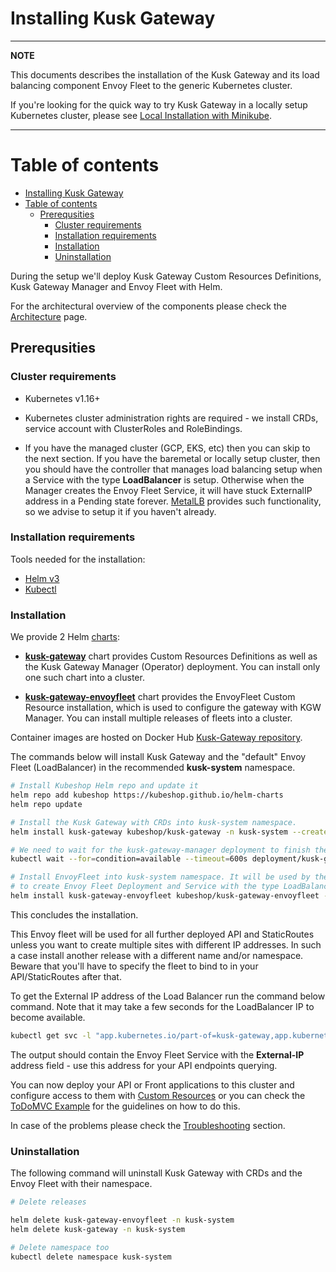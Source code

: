 # Installing Kusk Gateway

---
**NOTE**

This documents describes the installation of the Kusk Gateway and its load balancing component Envoy Fleet to the generic Kubernetes cluster.

If you're looking for the quick way to try Kusk Gateway in a locally setup Kubernetes cluster, please see [Local Installation with Minikube](local-installation.md).

---

# Table of contents
- [Installing Kusk Gateway](#installing-kusk-gateway)
- [Table of contents](#table-of-contents)
  - [Prerequsities](#prerequsities)
    - [Cluster requirements](#cluster-requirements)
    - [Installation requirements](#installation-requirements)
    - [Installation](#installation)
    - [Uninstallation](#uninstallation)

During the setup we'll deploy Kusk Gateway Custom Resources Definitions, Kusk Gateway Manager and Envoy Fleet with Helm.

For the architectural overview of the components please check the [Architecture](arch.md) page.

## Prerequsities

### Cluster requirements

- Kubernetes v1.16+

- Kubernetes cluster administration rights are required - we install CRDs, service account with ClusterRoles and RoleBindings.

- If you have the managed cluster (GCP, EKS, etc) then you can skip to the next section.
If you have the baremetal or locally setup cluster, then you should have the controller that manages load balancing setup when a Service with the type **LoadBalancer** is setup. Otherwise when the Manager creates the Envoy Fleet Service, it will have stuck ExternalIP address in a Pending state forever. [MetalLB](https://metallb.universe.tf/installation/) provides such functionality, so we advise to setup it if you haven't already.

### Installation requirements

Tools needed for the installation:

- [Helm v3](https://helm.sh/docs/intro/install/)
- [Kubectl](https://kubernetes.io/docs/tasks/tools/)

### Installation

We provide 2 Helm [charts](https://github.com/kubeshop/helm-charts):

- **[kusk-gateway](https://github.com/kubeshop/helm-charts/tree/main/charts/kusk-gateway)** chart provides Custom Resources Definitions as well as the Kusk Gateway Manager (Operator) deployment. You can install only one such chart into a cluster.

- **[kusk-gateway-envoyfleet](https://github.com/kubeshop/helm-charts/tree/main/charts/kusk-gateway-envoyfleet)** chart provides the EnvoyFleet Custom Resource installation, which is used to configure the gateway with KGW Manager. You can install multiple releases of fleets into a cluster.

Container images are hosted on Docker Hub [Kusk-Gateway repository](https://hub.docker.com/r/kubeshop/kusk-gateway).

The commands below will install Kusk Gateway and the "default" Envoy Fleet (LoadBalancer) in the recommended **kusk-system** namespace.

```sh
# Install Kubeshop Helm repo and update it
helm repo add kubeshop https://kubeshop.github.io/helm-charts
helm repo update

# Install the Kusk Gateway with CRDs into kusk-system namespace.
helm install kusk-gateway kubeshop/kusk-gateway -n kusk-system --create-namespace

# We need to wait for the kusk-gateway-manager deployment to finish the setup for the next step.
kubectl wait --for=condition=available --timeout=600s deployment/kusk-gateway-manager  -n kusk-system

# Install EnvoyFleet into kusk-system namespace. It will be used by the Kusk Gateway
# to create Envoy Fleet Deployment and Service with the type LoadBalancer.
helm install kusk-gateway-envoyfleet kubeshop/kusk-gateway-envoyfleet -n kusk-system
```

This concludes the installation.

This Envoy fleet will be used for all further deployed API and StaticRoutes unless you want to create multiple sites with different IP addresses.
In such a case install another release with a different name and/or namespace. Beware that you'll have to specify the fleet to bind to in your API/StaticRoutes after that.

To get the External IP address of the Load Balancer run the command below command. Note that it may take a few seconds for the LoadBalancer IP to become available.

```sh
kubectl get svc -l "app.kubernetes.io/part-of=kusk-gateway,app.kubernetes.io/component=envoy-svc" --namespace kusk-system
```

The output should contain the Envoy Fleet Service with the **External-IP** address field - use this address for your API endpoints querying.

You can now deploy your API or Front applications to this cluster and configure access to them with [Custom Resources](customresources/index.md) or you can check the [ToDoMVC Example](todomvc.md) for the guidelines on how to do this.

In case of the problems please check the [Troubleshooting](troubleshooting.md) section.

### Uninstallation

The following command will uninstall Kusk Gateway with CRDs and the Envoy Fleet with their namespace.

```sh
# Delete releases

helm delete kusk-gateway-envoyfleet -n kusk-system
helm delete kusk-gateway -n kusk-system

# Delete namespace too
kubectl delete namespace kusk-system
```
